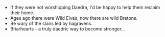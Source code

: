 - If they were not worshipping Daedra, I'd be happy to help them reclaim their home.
- Ages ago there were Wild Elves, now there are wild Bretons.
- Be wary of the clans led by hagravens.
- Briarhearts - a truly daedric way to become stronger...
